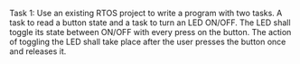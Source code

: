 Task 1: Use an existing RTOS project to write a program with two tasks. A task to read a button state and a task to turn an LED ON/OFF. 
The LED shall toggle its state between ON/OFF with every press on the button.
The action of toggling the LED shall take place after the user presses the button once and releases it.
